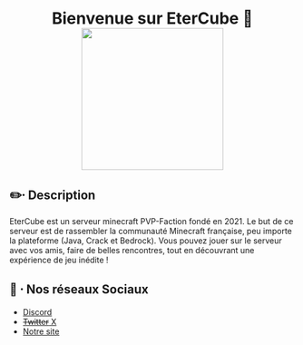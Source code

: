 <h1 align="center">Bienvenue sur EterCube 👋
<br><img src="https://i.ibb.co/qFt1C72/Logo-2.png" width=250></h1>

## ✏️⸱ Description
EterCube est un serveur minecraft PVP-Faction fondé en 2021.
Le but de ce serveur est de rassembler la communauté Minecraft française, peu importe la plateforme (Java, Crack et Bedrock).
Vous pouvez jouer sur le serveur avec vos amis, faire de belles rencontres, tout en découvrant une expérience de jeu inédite !

## 📸 ⸱ Nos réseaux Sociaux
- [Discord](https://dsc.gg/etercube)
- [~~Twitter~~ X](https://twitter.com/EterCube)
- [Notre site](https://etercube.fr)
